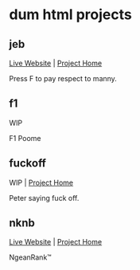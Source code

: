 # dum html projects

## jeb

[Live Website](https://jeb.mof.moe/) | [Project Home](jeb/)

Press F to pay respect to manny.

## f1

WIP

F1 Poome

## fuckoff

WIP | [Project Home](fuckoff/)

Peter saying fuck off.

## nknb

[Live Website](https://nknb.mof.moe/) | [Project Home](https://github.com/MoF-Dev/nknb/)

NgeanRank&trade;
